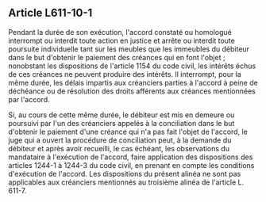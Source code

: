 Article L611-10-1
----
Pendant la durée de son exécution, l'accord constaté ou homologué interrompt ou
interdit toute action en justice et arrête ou interdit toute poursuite
individuelle tant sur les meubles que les immeubles du débiteur dans le but
d'obtenir le paiement des créances qui en font l'objet ; nonobstant les
dispositions de l'article 1154 du code civil, les intérêts échus de ces créances
ne peuvent produire des intérêts. Il interrompt, pour la même durée, les délais
impartis aux créanciers parties à l'accord à peine de déchéance ou de résolution
des droits afférents aux créances mentionnées par l'accord.

Si, au cours de cette même durée, le débiteur est mis en demeure ou poursuivi
par l'un des créanciers appelés à la conciliation dans le but d'obtenir le
paiement d'une créance qui n'a pas fait l'objet de l'accord, le juge qui a
ouvert la procédure de conciliation peut, à la demande du débiteur et après
avoir recueilli, le cas échéant, les observations du mandataire à l'exécution de
l'accord, faire application des dispositions des articles 1244-1 à 1244-3 du
code civil, en prenant en compte les conditions d'exécution de l'accord. Les
dispositions du présent alinéa ne sont pas applicables aux créanciers mentionnés
au troisième alinéa de l'article L. 611-7.
